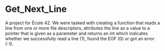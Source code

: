# Get_Next_Line

A project for École 42. We were tasked with creating a function that reads a line from one or more file descriptors, attributes the line as a value to a pointer that is given as a parameter and returns an int which indicates whether we successfully read a line (1), found the EOF (0) or got an error (-1).
